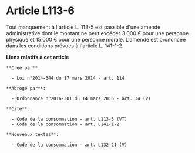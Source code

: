 # Article L113-6

Tout manquement à l'article L. 113-5 est passible d'une amende administrative dont le montant ne peut excéder 3 000 € pour
une personne physique et 15 000 € pour une personne morale. L'amende est prononcée dans les conditions prévues à l'article L.
141-1-2.

**Liens relatifs à cet article**

	**Créé par**:

	  - Loi n°2014-344 du 17 mars 2014 - art. 114

	**Abrogé par**:

	  - Ordonnance n°2016-301 du 14 mars 2016 - art. 34 (V)

	**Cite**:

	  - Code de la consommation - art. L113-5 (VT)
	  - Code de la consommation - art. L141-1-2

	**Nouveaux textes**:

	  - Code de la consommation - art. L132-21 (V)
